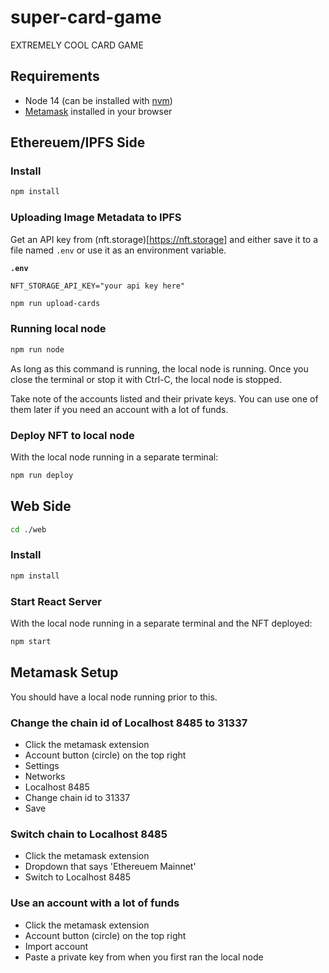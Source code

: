 # super-card-game

EXTREMELY COOL CARD GAME

## Requirements

- Node 14 (can be installed with [nvm](https://github.com/nvm-sh/nvm))
- [Metamask](https://metamask.io) installed in your browser

## Ethereuem/IPFS Side

### Install

```bash
npm install
```

### Uploading Image Metadata to IPFS

Get an API key from (nft.storage)[https://nft.storage] and either save
it to a file named `.env` or use it as an environment variable.

**`.env`**
```
NFT_STORAGE_API_KEY="your api key here"
```

```bash
npm run upload-cards
```

### Running local node

```bash
npm run node
```

As long as this command is running, the local node is running. Once you close
the terminal or stop it with Ctrl-C, the local node is stopped.

Take note of the accounts listed and their private keys. You can use one of them
later if you need an account with a lot of funds.

### Deploy NFT to local node

With the local node running in a separate terminal:

 ```bash
 npm run deploy
 ```

## Web Side

```bash
cd ./web
```

### Install

```bash
npm install
```

### Start React Server

With the local node running in a separate terminal and the NFT deployed:

```bash
npm start
```

## Metamask Setup

You should have a local node running prior to this.

### Change the chain id of Localhost 8485 to 31337

- Click the metamask extension
- Account button (circle) on the top right
- Settings
- Networks
- Localhost 8485
- Change chain id to 31337
- Save

### Switch chain to Localhost 8485

- Click the metamask extension
- Dropdown that says 'Ethereuem Mainnet'
- Switch to Localhost 8485

### Use an account with a lot of funds

- Click the metamask extension
- Account button (circle) on the top right
- Import account
- Paste a private key from when you first ran the local node
